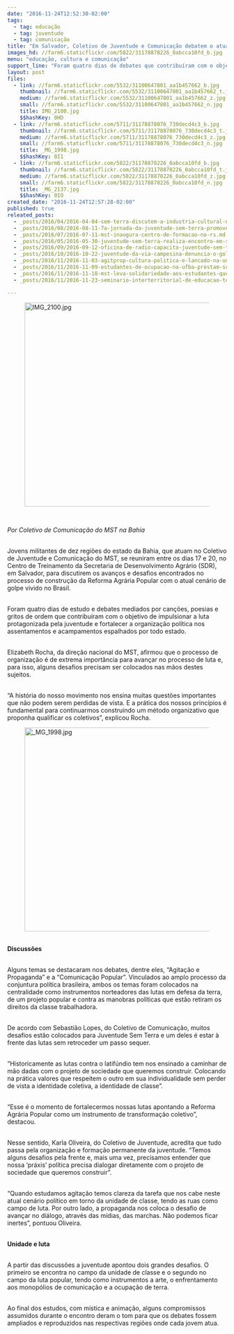 ```yaml
---
date: "2016-11-24T12:52:30-02:00"
tags:
  - tag: educação
  - tag: juventude
  - tag: comunicação
title: "Em Salvador, Coletivo de Juventude e Comunicação debatem o atual cenário político"
images_hd: //farm6.staticflickr.com/5822/31178878226_0abcca10fd_b.jpg
menu: "educação, cultura e comunicação"
support_line: "Foram quatro dias de debates que contribuíram com o objetivo de impulsionar a luta protagonizada pela juventude e fortalecer a organização política nos assentamentos e acampamentos "
layout: post
files:
  - link: //farm6.staticflickr.com/5532/31100647801_aa1b457662_b.jpg
    thumbnail: //farm6.staticflickr.com/5532/31100647801_aa1b457662_t.jpg
    medium: //farm6.staticflickr.com/5532/31100647801_aa1b457662_z.jpg
    small: //farm6.staticflickr.com/5532/31100647801_aa1b457662_n.jpg
    title: IMG_2100.jpg
    $$hashKey: 0HD
  - link: //farm6.staticflickr.com/5711/31178878076_730decd4c3_b.jpg
    thumbnail: //farm6.staticflickr.com/5711/31178878076_730decd4c3_t.jpg
    medium: //farm6.staticflickr.com/5711/31178878076_730decd4c3_z.jpg
    small: //farm6.staticflickr.com/5711/31178878076_730decd4c3_n.jpg
    title: _MG_1998.jpg
    $$hashKey: 0I1
  - link: //farm6.staticflickr.com/5822/31178878226_0abcca10fd_b.jpg
    thumbnail: //farm6.staticflickr.com/5822/31178878226_0abcca10fd_t.jpg
    medium: //farm6.staticflickr.com/5822/31178878226_0abcca10fd_z.jpg
    small: //farm6.staticflickr.com/5822/31178878226_0abcca10fd_n.jpg
    title: _MG_2137.jpg
    $$hashKey: 0IO
created_date: "2016-11-24T12:57:28-02:00"
published: true
releated_posts:
  - _posts/2016/04/2016-04-04-sem-terra-discutem-a-industria-cultural-no-rs.md
  - _posts/2016/08/2016-08-11-7a-jornada-da-juventude-sem-terra-promove-acoes-por-terra-e-educacao-em-todo-o-pais.md
  - _posts/2016/07/2016-07-11-mst-inaugura-centro-de-formacao-no-rs.md
  - _posts/2016/05/2016-05-30-juventude-sem-terra-realiza-encontro-em-sc.md
  - _posts/2016/09/2016-09-12-oficina-de-radio-capacita-juventude-sem-terra-no-rs.md
  - _posts/2016/10/2016-10-22-juventude-da-via-campesina-denuncia-o-golpe-na-educacao.md
  - _posts/2016/11/2016-11-03-agitprop-cultura-politica-e-lancado-na-unb-em-dia-de-ocupacoes-contra-a-pec-do-fim-do-mundo.md
  - _posts/2016/11/2016-11-09-estudantes-de-ocupacao-na-ufba-prestam-solidariedade-ao-mst.md
  - _posts/2016/11/2016-11-18-mst-leva-solidariedade-aos-estudantes-que-ocupam-predio-da-puc-rs.md
  - _posts/2016/11/2016-11-23-seminario-interterritorial-de-educacao-tem-ampla-participacao-da-militancia-sem-terra.md

---
```

<figure class="image"><img alt="IMG_2100.jpg" height="467" src="//farm6.staticflickr.com/5532/31100647801_aa1b457662_b.jpg" width="700" />
<figcaption></figcaption>
</figure>

<p>&nbsp;</p>

<p><em>Por Coletivo de Comunica&ccedil;&atilde;o do MST na Bahia</em></p>

<p><br />
Jovens militantes de dez regi&otilde;es do estado da Bahia, que atuam no Coletivo de Juventude e Comunica&ccedil;&atilde;o do MST, se reuniram entre os dias 17 e 20, no Centro de Treinamento da Secretaria de Desenvolvimento Agr&aacute;rio (SDR), em Salvador, para discutirem os avan&ccedil;os e desafios encontrados no processo de constru&ccedil;&atilde;o da Reforma Agr&aacute;ria Popular com o atual cen&aacute;rio de golpe vivido no Brasil.</p>

<p><br />
Foram quatro dias de estudo e debates mediados por can&ccedil;&otilde;es, poesias e gritos de ordem&nbsp;que contribu&iacute;ram com o objetivo de impulsionar a luta protagonizada pela juventude e fortalecer a organiza&ccedil;&atilde;o pol&iacute;tica nos assentamentos e acampamentos espalhados por todo estado.</p>

<p><br />
Elizabeth Rocha, da dire&ccedil;&atilde;o nacional do MST, afirmou que o processo de organiza&ccedil;&atilde;o &eacute; de extrema import&acirc;ncia para avan&ccedil;ar no processo de luta e, para isso, alguns desafios precisam ser colocados nas m&atilde;os destes sujeitos.</p>

<p><br />
&ldquo;A hist&oacute;ria do nosso movimento nos ensina muitas quest&otilde;es importantes que n&atilde;o podem serem perdidas de vista. E a pr&aacute;tica dos nossos princ&iacute;pios &eacute; fundamental para continuarmos construindo um m&eacute;todo organizativo que proponha qualificar os coletivos&rdquo;, explicou Rocha.</p>

<figure class="image"><img alt="_MG_1998.jpg" height="467" src="//farm6.staticflickr.com/5711/31178878076_730decd4c3_b.jpg" width="700" />
<figcaption></figcaption>
</figure>

<p><br />
<strong>Discuss&otilde;es</strong></p>

<p><br />
Alguns temas se destacaram nos debates, dentre eles, &ldquo;Agita&ccedil;&atilde;o e Propaganda&rdquo; e a &ldquo;Comunica&ccedil;&atilde;o Popular&rdquo;. Vinculados ao amplo processo da conjuntura pol&iacute;tica brasileira, ambos os temas foram colocados na centralidade como instrumentos norteadores das lutas em defesa da terra, de um projeto popular e contra as manobras pol&iacute;ticas que est&atilde;o retiram os direitos da classe trabalhadora.</p>

<p><br />
De acordo com Sebasti&atilde;o Lopes, do Coletivo de Comunica&ccedil;&atilde;o, muitos desafios est&atilde;o colocados para Juventude Sem Terra e um deles &eacute; estar &agrave; frente das lutas sem retroceder um passo sequer.</p>

<p><br />
&ldquo;Historicamente as lutas contra o latif&uacute;ndio tem nos ensinado a caminhar de m&atilde;o dadas com o projeto de sociedade que queremos construir. Colocando na pr&aacute;tica valores que respeitem o outro em sua individualidade sem perder de vista a identidade coletiva, a identidade de classe&rdquo;.</p>

<p><br />
&ldquo;Esse &eacute; o momento de fortalecermos nossas lutas apontando a Reforma Agr&aacute;ria Popular como um instrumento de transforma&ccedil;&atilde;o coletivo&rdquo;, destacou.</p>

<p><br />
Nesse sentido, Karla Oliveira, do Coletivo de Juventude, acredita que tudo passa pela organiza&ccedil;&atilde;o e forma&ccedil;&atilde;o permanente da juventude. &ldquo;Temos alguns desafios pela frente e, mais uma vez, precisamos entender que nossa &lsquo;pr&aacute;xis&rsquo; pol&iacute;tica precisa dialogar diretamente com o projeto de sociedade que queremos construir&rdquo;.</p>

<p><br />
&ldquo;Quando estudamos agita&ccedil;&atilde;o temos clareza da tarefa que nos cabe neste atual cen&aacute;rio pol&iacute;tico em torno da unidade de classe, tendo as ruas como campo de luta. Por outro lado, a propaganda nos coloca o desafio de avan&ccedil;ar no di&aacute;logo, atrav&eacute;s das m&iacute;dias, das marchas. N&atilde;o podemos ficar inertes&rdquo;, pontuou Oliveira.</p>

<p><br />
<strong>Unidade e luta</strong></p>

<p><br />
A partir das discuss&otilde;es a juventude apontou dois grandes desafios. O primeiro se encontra no campo da unidade de classe e o segundo no campo da luta popular, tendo como instrumentos a arte, o enfrentamento aos monop&oacute;lios de comunica&ccedil;&atilde;o e a ocupa&ccedil;&atilde;o de terra.</p>

<p><br />
Ao final dos estudos, com m&iacute;stica e anima&ccedil;&atilde;o, alguns compromissos assumidos durante o encontro deram o tom para que os debates fossem ampliados e reproduzidos nas respectivas regi&otilde;es onde cada jovem atua.</p>
